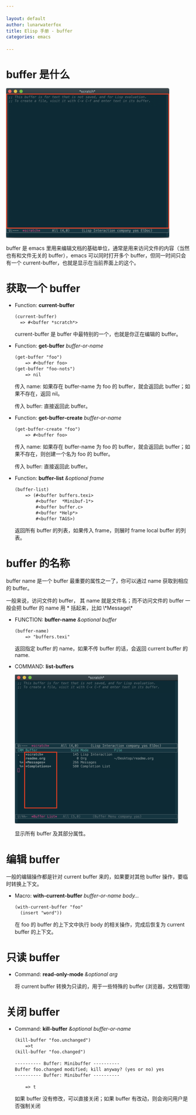```yaml
---

layout: default
author: lunarwaterfox
title: Elisp 手册 - buffer
categories: emacs

---
```



# buffer 是什么

<img src='/assets/images/buffer.png' width='446' />

buffer 是 emacs 里用来编辑文档的基础单位，通常是用来访问文件的内容（当然也有和文件无关的 buffer），emacs 可以同时打开多个 buffer，但同一时间只会有一个 current-buffer，也就是显示在当前界面上的这个。


# 获取一个 buffer

-   Function: **current-buffer**
    
    ```elisp
    (current-buffer)
      => #<buffer *scratch*>
    ```
    
    current-buffer 是 buffer 中最特别的一个，也就是你正在编辑的 buffer。

-   Function: **get-buffer** *buffer-or-name*
    
    ```elisp
    (get-buffer "foo")
        => #<buffer foo>
    (get-buffer "foo-nots")
        => nil
    ```
    
    传入 name: 如果存在 buffer-name 为 foo 的 buffer，就会返回此 buffer；如果不存在，返回 nil。
    
    传入 buffer: 直接返回此 buffer。

-   Function: **get-buffer-create** *buffer-or-name*
    
    ```elisp
    (get-buffer-create "foo")
        => #<buffer foo>
    ```
    
    传入 name: 如果存在 buffer-name 为 foo 的 buffer，就会返回此 buffer；如果不存在，则创建一个名为 foo 的 buffer。
    
    传入 buffer: 直接返回此 buffer。

-   Function: **buffer-list** *&optional frame*
    
    ```elisp
    (buffer-list)
        => (#<buffer buffers.texi>
            #<buffer  *Minibuf-1*> 
            #<buffer buffer.c>
            #<buffer *Help*> 
            #<buffer TAGS>)
    ```
    
    返回所有 buffer 的列表，如果传入 frame，则展时 frame local buffer 的列表。


# buffer 的名称

buffer name 是一个 buffer 最重要的属性之一了，你可以通过 name 获取到相应的 buffer。

一般来说，访问文件的 buffer， 其 name 就是文件名；而不访问文件的 buffer 一般会把 buffer 的 name 用 \* 括起来，比如 \\\*Message\\\*

-   FUNCTION: **buffer-name** *&optional buffer*
    
    ```elisp
    (buffer-name)
        => "buffers.texi"
    ```
    
    返回指定 buffer 的 name，如果不传 buffer 的话，会返回 current buffer 的 name.

-   COMMAND: **list-buffers**
    
    <img src='/assets/images/list-buffer.png' width='446' />
    
    显示所有 buffer 及其部分属性。


# 编辑 buffer

一般的编辑操作都是针对 current buffer 来的，如果要对其他 buffer 操作，要临时转换上下文。

-   Macro: **with-current-buffer** *buffer-or-name body&#x2026;*
    
    ```elisp
    (with-current-buffer "foo"
      (insert "word"))  
    ```
    
    在 foo 的 buffer 的上下文中执行 body 的相关操作，完成后恢复为 current buffer 的上下文。


# 只读 buffer

-   Command: **read-only-mode** *&optional arg*
    
    将 current buffer 转换为只读的，用于一些特殊的 buffer (浏览器，文档管理)


# 关闭 buffer

-   Command: **kill-buffer** *&optional buffer-or-name*
    
    ```elisp
    (kill-buffer "foo.unchanged")
        =>t
    (kill-buffer "foo.changed")
    
    ---------- Buffer: Minibuffer ----------
    Buffer foo.changed modified; kill anyway? (yes or no) yes
    ---------- Buffer: Minibuffer ----------
    
        => t
    ```
    
    如果 buffer 没有修改，可以直接关闭；如果 buffer 有改动，则会询问用户是否强制关闭